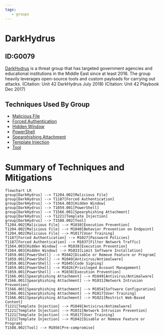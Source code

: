 ```yaml
---
tags:
   - groups
---
```

# DarkHydrus
## ID:G0079
[DarkHydrus](groups/G0079) is a threat group that has targeted government agencies and educational institutions in the Middle East since at least 2016. The group heavily leverages open-source tools and custom payloads for carrying out attacks. (Citation: Unit 42 DarkHydrus July 2018) (Citation: Unit 42 Playbook Dec 2017)
## Techniques Used By Group
* [Malicious File](techniques/T1204/002)
* [Forced Authentication](techniques/T1187)
* [Hidden Window](techniques/T1564/003)
* [PowerShell](techniques/T1059/001)
* [Spearphishing Attachment](techniques/T1566/001)
* [Template Injection](techniques/T1221)
* [Tool](techniques/T1588/002)

# Summary of Techniques and Mitigations
```mermaid
flowchart LR
group[DarkHydrus] --> T1204.002[Malicious File]
group[DarkHydrus] --> T1187[Forced Authentication]
group[DarkHydrus] --> T1564.003[Hidden Window]
group[DarkHydrus] --> T1059.001[PowerShell]
group[DarkHydrus] --> T1566.001[Spearphishing Attachment]
group[DarkHydrus] --> T1221[Template Injection]
group[DarkHydrus] --> T1588.002[Tool]
T1204.002[Malicious File] --> M1038[Execution Prevention]
T1204.002[Malicious File] --> M1040[Behavior Prevention on Endpoint]
T1204.002[Malicious File] --> M1017[User Training]
T1187[Forced Authentication] --> M1027[Password Policies]
T1187[Forced Authentication] --> M1037[Filter Network Traffic]
T1564.003[Hidden Window] --> M1038[Execution Prevention]
T1564.003[Hidden Window] --> M1033[Limit Software Installation]
T1059.001[PowerShell] --> M1042[Disable or Remove Feature or Program]
T1059.001[PowerShell] --> M1049[Antivirus/Antimalware]
T1059.001[PowerShell] --> M1045[Code Signing]
T1059.001[PowerShell] --> M1026[Privileged Account Management]
T1059.001[PowerShell] --> M1038[Execution Prevention]
T1566.001[Spearphishing Attachment] --> M1049[Antivirus/Antimalware]
T1566.001[Spearphishing Attachment] --> M1031[Network Intrusion Prevention]
T1566.001[Spearphishing Attachment] --> M1054[Software Configuration]
T1566.001[Spearphishing Attachment] --> M1017[User Training]
T1566.001[Spearphishing Attachment] --> M1021[Restrict Web-Based Content]
T1221[Template Injection] --> M1049[Antivirus/Antimalware]
T1221[Template Injection] --> M1031[Network Intrusion Prevention]
T1221[Template Injection] --> M1017[User Training]
T1221[Template Injection] --> M1042[Disable or Remove Feature or Program]
T1588.002[Tool] --> M1056[Pre-compromise]
```